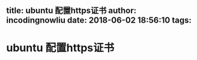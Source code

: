 title: ubuntu 配置https证书
author: incodingnowliu
date: 2018-06-02 18:56:10
tags:
---
# ubuntu 配置https证书
